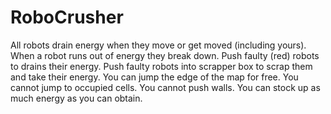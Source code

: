 # RoboCrusher

All robots drain energy when they move or get moved (including yours).
When a robot runs out of energy they break down.
Push faulty (red) robots to drains their energy.
Push faulty robots into scrapper box to scrap them and take their energy.
You can jump the edge of the map for free.
You cannot jump to occupied cells.
You cannot push walls.
You can stock up as much energy as you can obtain.
